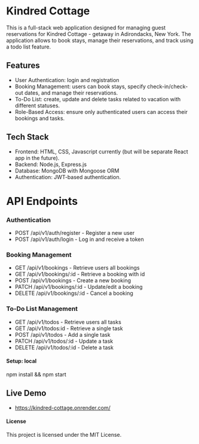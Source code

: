 # Kindred Cottage
This is a full-stack web application designed for managing guest reservations for Kindred Cottage - getaway in Adirondacks, New York. The application allows to book stays, manage their reservations, and track using a todo list feature.

## Features
- User Authentication: login and registration
- Booking Management: users can book stays, specify check-in/check-out dates, and manage their reservations.
- To-Do List: create, update and delete tasks related to vacation with different statuses.
- Role-Based Access: ensure only authenticated users can access their bookings and tasks. 

## Tech Stack
- Frontend: HTML, CSS, Javascript currently (but will be separate React app in the future).
- Backend: Node.js, Express.js
- Database: MongoDB with Mongoose ORM
- Authentication: JWT-based authentication.

# API Endpoints
### Authentication
- POST /api/v1/auth/register - Register a new user
- POST /api/v1/auth/login - Log in and receive a token

### Booking Management
- GET /api/v1/bookings - Retrieve users all bookings
- GET /api/v1/bookings/:id - Retrieve a booking with id
- POST /api/v1/bookings - Create a new booking
- PATCH /api/v1/bookings/:id - Update/edit a booking
- DELETE /api/v1/bookings/:id - Cancel a booking

### To-Do List Management
- GET /api/v1/todos - Retrieve users all tasks
- GET /api/v1/todos:id - Retrieve a single task
- POST /api/v1/todos - Add a single task
- PATCH /api/v1/todos/:id - Update a task
- DELETE /api/v1/todos/:id - Delete a task

#### Setup: local
npm install && npm start

## Live Demo
- https://kindred-cottage.onrender.com/ 

#### License
This project is licensed under the MIT License.


